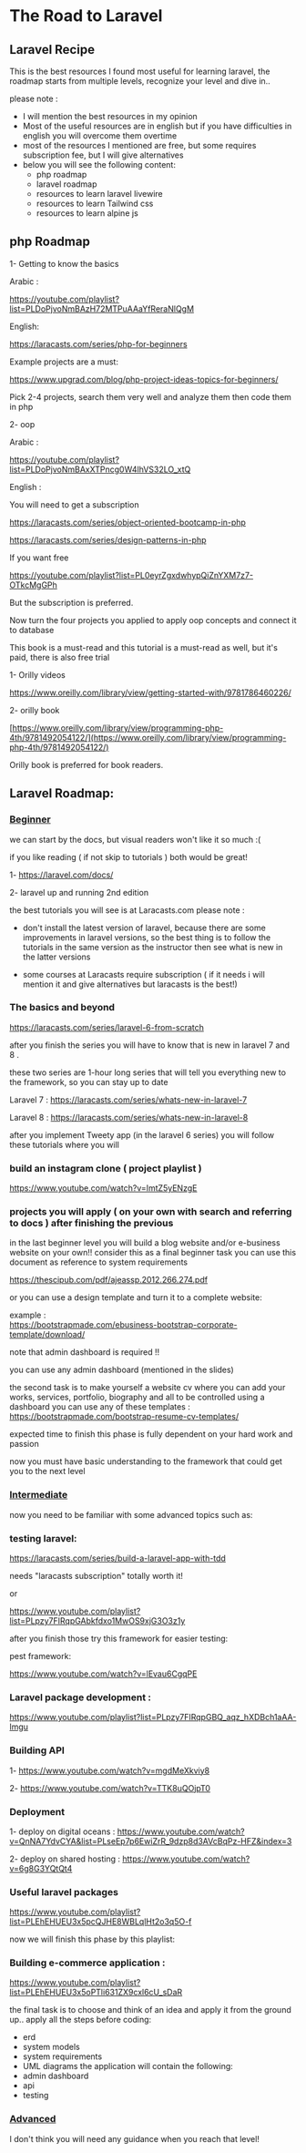 # The Road to Laravel 
## Laravel Recipe
This is the best resources I found most useful for learning laravel, the roadmap starts from multiple levels, recognize your level and dive in.. 

please note : 
- I will mention the best resources in my opinion
- Most of the useful resources are in english but if you have difficulties in english you will overcome them overtime
- most of the resources I mentioned are free, but some requires subscription fee, but I will give alternatives
- below you will see the following content:
    - php roadmap
    - laravel roadmap 
    - resources to learn laravel livewire 
    - resources to learn Tailwind css 
    - resources to learn alpine js 
    
        
## php Roadmap 
1- Getting to know the basics

Arabic :

https://youtube.com/playlist?list=PLDoPjvoNmBAzH72MTPuAAaYfReraNlQgM

English:

https://laracasts.com/series/php-for-beginners

Example projects are a must:

https://www.upgrad.com/blog/php-project-ideas-topics-for-beginners/

Pick  2-4 projects, search them very well and analyze them then code them in php

2- oop

Arabic :

https://youtube.com/playlist?list=PLDoPjvoNmBAxXTPncg0W4lhVS32LO_xtQ

English :

You will need to get a subscription

https://laracasts.com/series/object-oriented-bootcamp-in-php

https://laracasts.com/series/design-patterns-in-php

If you want free

https://youtube.com/playlist?list=PL0eyrZgxdwhypQiZnYXM7z7-OTkcMgGPh

But the subscription is preferred.

Now turn the four projects you applied to apply oop concepts and connect it to database

This book is a must-read and this tutorial is a must-read as well, but it's paid, there is also free trial

1- Orilly videos

https://www.oreilly.com/library/view/getting-started-with/9781786460226/

2- orilly book

[https://www.oreilly.com/library/view/programming-php-4th/9781492054122/](https://www.oreilly.com/library/view/programming-php-4th/9781492054122/)

Orilly book is preferred for book readers.

## Laravel Roadmap:
### <a href="#beginner">Beginner</a>

we can start by the docs, but visual readers won't like it so much :(

if you like reading ( if not skip to tutorials ) both would be great!

1- https://laravel.com/docs/

2- laravel up and running 2nd edition

the best tutorials you will see is at Laracasts.com
please note :                                                                                                                                                                                                                        

- don't install the latest version of laravel, because there are some improvements in laravel versions, so the best thing is to follow the tutorials in the same version as the instructor then see what is new in the latter versions  

- some courses at Laracasts require subscription ( if it needs i will mention it and give alternatives but laracasts is the best!)

### The basics and beyond
 https://laracasts.com/series/laravel-6-from-scratch

after you finish the series you will have to know that is new in laravel 7 and 8 .

these two series are 1-hour long series that will tell you everything new to the framework, so you can stay up to date

Laravel 7 : https://laracasts.com/series/whats-new-in-laravel-7

Laravel 8 : https://laracasts.com/series/whats-new-in-laravel-8

after you implement Tweety app (in the laravel 6 series) you will follow these tutorials where you will 
### build an instagram clone ( project playlist )
https://www.youtube.com/watch?v=ImtZ5yENzgE

### projects you will apply ( on your own with search and referring to docs ) after finishing the previous
in the last beginner level you will build a blog website and/or e-business website on your own!!
consider this as a final beginner task 
you can use this document as reference to system requirements

https://thescipub.com/pdf/ajeassp.2012.266.274.pdf

or you can use a design template and turn it to a complete website:

example :  
https://bootstrapmade.com/ebusiness-bootstrap-corporate-template/download/

note that admin dashboard is required !!

you can use any admin dashboard (mentioned in the slides)

the second task is to make yourself a website cv where you can add your works, services, portfolio, biography and all to be controlled using a dashboard 
you can use any of these templates :
https://bootstrapmade.com/bootstrap-resume-cv-templates/



expected time to finish this phase is fully dependent on your hard work and passion

now you must have basic understanding to the framework that could get you to the next level
   


### <a href="#intermediate">Intermediate</a>
now you need to be familiar with some advanced topics such as:

### testing laravel:  

https://laracasts.com/series/build-a-laravel-app-with-tdd 

needs "laracasts subscription" totally worth it!

or 

https://www.youtube.com/playlist?list=PLpzy7FIRqpGAbkfdxo1MwOS9xjG3O3z1y

after you finish those try this framework for easier testing:

pest framework:

https://www.youtube.com/watch?v=lEvau6CgqPE


### Laravel package development :


https://www.youtube.com/playlist?list=PLpzy7FIRqpGBQ_aqz_hXDBch1aAA-lmgu

### Building API 
1- https://www.youtube.com/watch?v=mgdMeXkviy8

2- https://www.youtube.com/watch?v=TTK8uQOjpT0


### Deployment
1- deploy on digital oceans : https://www.youtube.com/watch?v=QnNA7YdvCYA&list=PLseEp7p6EwiZrR_9dzp8d3AVcBqPz-HFZ&index=3

2- deploy on shared hosting : https://www.youtube.com/watch?v=6g8G3YQtQt4

### Useful laravel packages
https://www.youtube.com/playlist?list=PLEhEHUEU3x5pcQJHE8WBLqlHt2o3q5O-f


now we will finish this phase by this playlist:


### Building e-commerce application :

https://www.youtube.com/playlist?list=PLEhEHUEU3x5oPTli631ZX9cxl6cU_sDaR

the final task is to choose and think of an idea and apply it from the ground up..
apply all the steps before coding:
- erd
- system models
- system requirements 
- UML diagrams 
the application will contain the following:
- admin dashboard 
- api 
- testing 


### <a href="#advanced">Advanced</a>
I don't think you will need any guidance when you reach that level!
